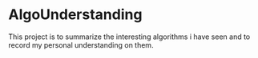 # AlgoUnderstanding
This project is to summarize the interesting algorithms i have seen and to record my personal understanding on them.
